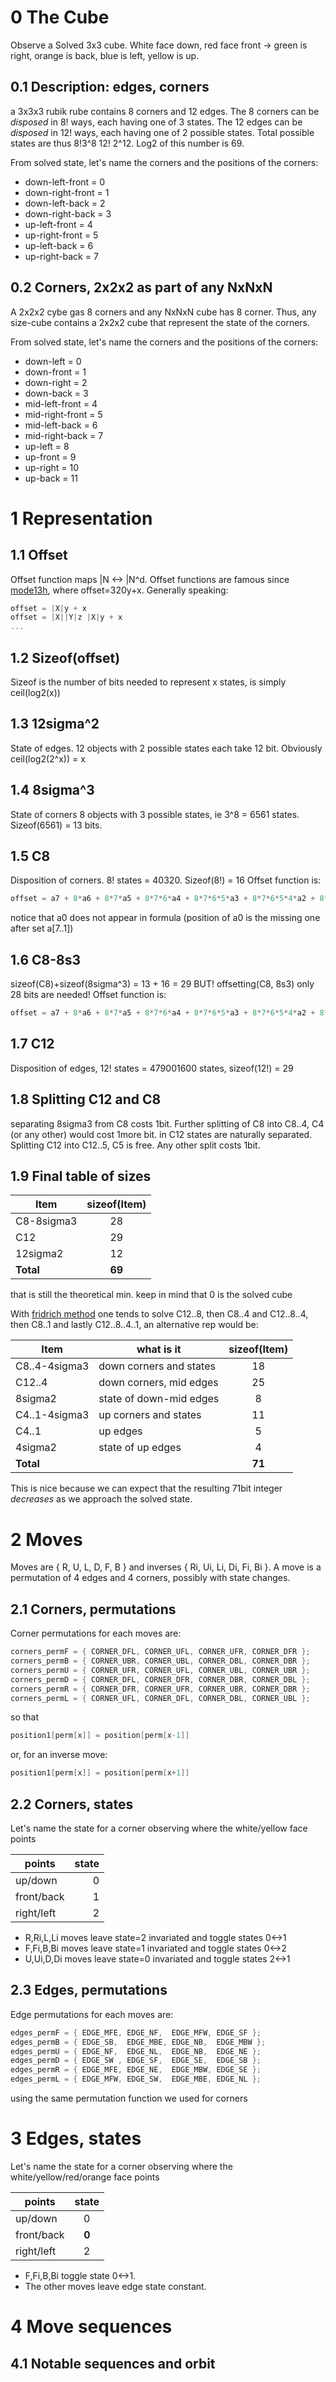 # 0 The Cube

Observe a Solved 3x3 cube. White face down, red face front -> green is right, orange is back, blue is left, yellow is up.

## 0.1 Description: edges, corners

a 3x3x3 rubik rube contains 8 corners and 12 edges. The 8 corners can be *disposed* in 8! ways, each having one of 3 states. The 12 edges can be *disposed* in 12! ways, each having one of 2 possible states.
Total possible states are thus 8!3^8 12! 2^12. Log2 of this number is 69.

From solved state, let's name the corners and the positions of the corners:
* down-left-front = 0
* down-right-front = 1
* down-left-back = 2
* down-right-back = 3
* up-left-front = 4
* up-right-front = 5
* up-left-back = 6
* up-right-back = 7


## 0.2 Corners, 2x2x2 as part of any NxNxN

A 2x2x2 cybe gas 8 corners and any NxNxN cube has 8 corner. Thus, any size-cube contains a 2x2x2 cube that represent the state of the corners.

From solved state, let's name the corners and the positions of the corners:
* down-left = 0
* down-front = 1
* down-right = 2
* down-back = 3
* mid-left-front = 4
* mid-right-front = 5
* mid-left-back = 6
* mid-right-back = 7
* up-left = 8
* up-front = 9
* up-right = 10
* up-back = 11

# 1 Representation
## 1.1 Offset

Offset function maps |N <-> |N^d. Offset functions are famous since [mode13h](https://en.wikipedia.org/wiki/Mode_13h), where offset=320y+x. Generally speaking:

```c++
offset = |X|y + x
offset = |X||Y|z |X|y + x
...
```

## 1.2 Sizeof(offset)

Sizeof is the number of bits needed to represent x states, is simply ceil(log2(x))

## 1.3 12sigma^2

State of edges.
12 objects with 2 possible states each take 12 bit. Obviously ceil(log2(2^x)) = x

## 1.4 8sigma^3

State of corners
8 objects with 3 possible states, ie 3^8 = 6561 states. Sizeof(6561) = 13 bits.

## 1.5 C8

Disposition of corners. 8! states = 40320. Sizeof(8!) = 16
Offset function is:
```c++
offset = a7 + 8*a6 + 8*7*a5 + 8*7*6*a4 + 8*7*6*5*a3 + 8*7*6*5*4*a2 + 8*7*6*5*4*3a1
```
notice that a0 does not appear in formula (position of a0 is the missing one after set a[7..1])

## 1.6 C8-8s3

sizeof(C8)+sizeof(8sigma^3) = 13 + 16 = 29
BUT!
offsetting(C8, 8s3) only 28 bits are needed! Offset function is:
```c++
offset = a7 + 8*a6 + 8*7*a5 + 8*7*6*a4 + 8*7*6*5*a3 + 8*7*6*5*4*a2 + 8*7*6*5*4*3a1 + 8!*3^i sigma[i];   // i in [0..7]
```


## 1.7 C12

Disposition of edges, 12! states = 479001600 states, sizeof(12!) = 29

## 1.8 Splitting C12 and C8

separating 8sigma3 from C8 costs 1bit. Further splitting of C8 into C8..4, C4 (or any other) would cost 1more bit.
in C12 states are naturally separated. Splitting C12 into C12..5, C5 is free. Any other split costs 1bit.

## 1.9 Final table of sizes

| Item       | sizeof(Item) |
| ---------- |:------------:|
| C8-8sigma3 | 28           |
| C12        | 29           |
| 12sigma2   | 12           |
| **Total**  | **69**       |

that is still the theoretical min.
keep in mind that 0 is the solved cube

With [fridrich method](https://en.wikipedia.org/wiki/CFOP_Method) one tends to solve C12..8, then C8..4 and C12..8..4, then C8..1 and lastly C12..8..4..1, an alternative rep would be:

| Item          | what is it              | sizeof(Item) |
| ------------- | ----------------------- |:------------:|
| C8..4-4sigma3 | down corners and states | 18           |
| C12..4        | down corners, mid edges | 25           |
| 8sigma2       | state of down-mid edges | 8            |
| C4..1-4sigma3 | up corners and states   | 11           |
| C4..1         | up edges                | 5            |
| 4sigma2       | state of up edges       | 4            |
| **Total**     |                         | **71**       |

This is nice because we can expect that the resulting 71bit integer *decreases* as we approach the solved state.

# 2 Moves

Moves are { R, U, L, D, F, B } and inverses { Ri, Ui, Li, Di, Fi, Bi }.
A move is a permutation of 4 edges and 4 corners, possibly with state changes.

## 2.1 Corners, permutations

Corner permutations for each moves are:

```c++
corners_permF = { CORNER_DFL, CORNER_UFL, CORNER_UFR, CORNER_DFR };
corners_permB = { CORNER_UBR, CORNER_UBL, CORNER_DBL, CORNER_DBR };
corners_permU = { CORNER_UFR, CORNER_UFL, CORNER_UBL, CORNER_UBR };
corners_permD = { CORNER_DFL, CORNER_DFR, CORNER_DBR, CORNER_DBL };
corners_permR = { CORNER_DFR, CORNER_UFR, CORNER_UBR, CORNER_DBR };
corners_permL = { CORNER_UFL, CORNER_DFL, CORNER_DBL, CORNER_UBL };
```

so that

```c++
position1[perm[x]] = position[perm[x-1]]
```

or, for an inverse move:
```c++
position1[perm[x]] = position[perm[x+1]]
```


## 2.2 Corners, states

Let's name the state for a corner observing where the white/yellow face points

| points     | state |
| ---------- | -----:|
| up/down    | 0     |
| front/back | 1     |
| right/left | 2     |

* R,Ri,L,Li moves leave state=2 invariated and toggle states 0<->1
* F,Fi,B,Bi moves leave state=1 invariated and toggle states 0<->2
* U,Ui,D,Di moves leave state=0 invariated and toggle states 2<->1

## 2.3 Edges, permutations

Edge permutations for each moves are:
```c++
edges_permF = { EDGE_MFE, EDGE_NF,  EDGE_MFW, EDGE_SF };
edges_permB = { EDGE_SB,  EDGE_MBE, EDGE_NB,  EDGE_MBW };
edges_permU = { EDGE_NF,  EDGE_NL,  EDGE_NB,  EDGE_NE };
edges_permD = { EDGE_SW , EDGE_SF,  EDGE_SE,  EDGE_SB };
edges_permR = { EDGE_MFE, EDGE_NE,  EDGE_MBW, EDGE_SE };
edges_permL = { EDGE_MFW, EDGE_SW,  EDGE_MBE, EDGE_NL };
```

using the same permutation function we used for corners

# 3 Edges, states

Let's name the state for a corner observing where the white/yellow/red/orange face points

| points     | state  |
| ---------- | :----: |
| up/down    | 0      |
| front/back | **0**  |
| right/left | 2      |

* F,Fi,B,Bi toggle state 0<->1.
* The other moves leave edge state constant.

# 4 Move sequences

## 4.1 Notable sequences and orbit



